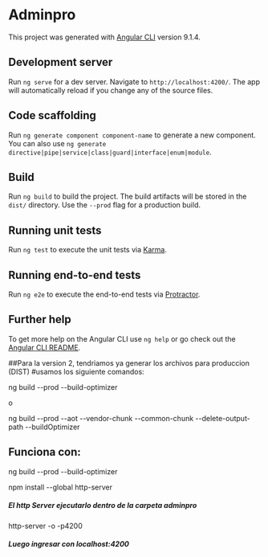 # Adminpro

This project was generated with [Angular CLI](https://github.com/angular/angular-cli) version 9.1.4.

## Development server

Run `ng serve` for a dev server. Navigate to `http://localhost:4200/`. The app will automatically reload if you change any of the source files.

## Code scaffolding

Run `ng generate component component-name` to generate a new component. You can also use `ng generate directive|pipe|service|class|guard|interface|enum|module`.

## Build

Run `ng build` to build the project. The build artifacts will be stored in the `dist/` directory. Use the `--prod` flag for a production build.

## Running unit tests

Run `ng test` to execute the unit tests via [Karma](https://karma-runner.github.io).

## Running end-to-end tests

Run `ng e2e` to execute the end-to-end tests via [Protractor](http://www.protractortest.org/).

## Further help

To get more help on the Angular CLI use `ng help` or go check out the [Angular CLI README](https://github.com/angular/angular-cli/blob/master/README.md).

##Para la version 2, tendriamos ya generar los archivos para produccion (DIST) #usamos los siguiente comandos:

ng build --prod --build-optimizer

o

ng build --prod --aot --vendor-chunk --common-chunk --delete-output-path --buildOptimizer

## Funciona con:

ng build --prod --build-optimizer

npm install --global http-server

##### El http Server ejecutarlo dentro de la carpeta adminpro

http-server -o -p4200

##### Luego ingresar con localhost:4200 
